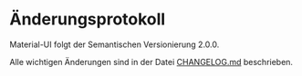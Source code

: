 # Änderungsprotokoll

<p class="description">Material-UI folgt der Semantischen Versionierung 2.0.0.</p>

Alle wichtigen Änderungen sind in der Datei [CHANGELOG.md](https://github.com/mui-org/material-ui/blob/HEAD/CHANGELOG.md) beschrieben.
